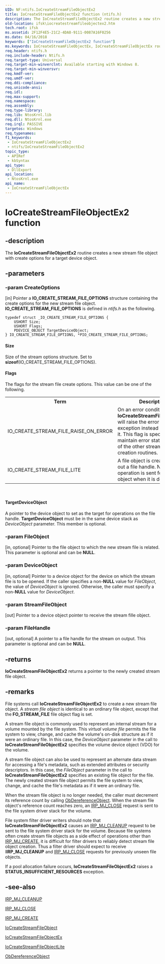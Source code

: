 ```yaml
---
UID: NF:ntifs.IoCreateStreamFileObjectEx2
title: IoCreateStreamFileObjectEx2 function (ntifs.h)
description: The IoCreateStreamFileObjectEx2 routine creates a new stream file object with create options for a target device object.
old-location: ifsk\iocreatestreamfileobjectex2.htm
tech.root: ifsk
ms.assetid: 2F12F4E5-21C2-4DA8-9111-0087A16F0256
ms.date: 04/16/2018
keywords: ["IoCreateStreamFileObjectEx2 function"]
ms.keywords: IoCreateStreamFileObjectEx, IoCreateStreamFileObjectEx routine [Installable File System Drivers], IoCreateStreamFileObjectEx2, ifsk.iocreatestreamfileobjectex2, ntifs/IoCreateStreamFileObjectEx
req.header: ntifs.h
req.include-header: Ntifs.h
req.target-type: Universal
req.target-min-winverclnt: Available starting with Windows 8.
req.target-min-winversvr: 
req.kmdf-ver: 
req.umdf-ver: 
req.ddi-compliance: 
req.unicode-ansi: 
req.idl: 
req.max-support: 
req.namespace: 
req.assembly: 
req.type-library: 
req.lib: NtosKrnl.lib
req.dll: NtosKrnl.exe
req.irql: PASSIVE
targetos: Windows
req.typenames: 
f1_keywords:
 - IoCreateStreamFileObjectEx2
 - ntifs/IoCreateStreamFileObjectEx2
topic_type:
 - APIRef
 - kbSyntax
api_type:
 - DllExport
api_location:
 - NtosKrnl.exe
api_name:
 - IoCreateStreamFileObjectEx
---
```


# IoCreateStreamFileObjectEx2 function


## -description

The <b>IoCreateStreamFileObjectEx2</b> routine creates a new stream file object with create options for a target device object.

## -parameters

### -param CreateOptions 

[in]
Pointer a <b>IO_CREATE_STREAM_FILE_OPTIONS</b> structure containing the create options for the new stream file object.  <b>IO_CREATE_STREAM_FILE_OPTIONS</b> is defined in <i>ntifs.h</i> as the following.

<pre class="syntax" xml:space="preserve"><code>typedef struct _IO_CREATE_STREAM_FILE_OPTIONS {
    USHORT Size;
    USHORT Flags;
    PDEVICE_OBJECT TargetDeviceObject;
} IO_CREATE_STREAM_FILE_OPTIONS, *PIO_CREATE_STREAM_FILE_OPTIONS;
</code></pre>




#### Size

Size of the stream options structure. Set to <b>sizeof</b>(IO_CREATE_STREAM_FILE_OPTIONS).



#### Flags

The flags for the stream file create options. This value can be one of the following.



<table>
<tr>
<th>Term</th>
<th>Description</th>
</tr>
<tr>
<td width="40%">
<a id="IO_CREATE_STREAM_FILE_RAISE_ON_ERROR"></a><a id="io_create_stream_file_raise_on_error"></a>IO_CREATE_STREAM_FILE_RAISE_ON_ERROR

</td>
<td width="60%">
On an error condition, <b>IoCreateStreamFileObjectEx2</b> will raise the error
        status as an exception instead of returning it.  This flag is specified to maintain error status behavior of the other stream file object creation routines.

</td>
</tr>
<tr>
<td width="40%">
<a id="IO_CREATE_STREAM_FILE_LITE"></a><a id="io_create_stream_file_lite"></a>IO_CREATE_STREAM_FILE_LITE

</td>
<td width="60%">
A file object is created with out a file handle. No close operation is sent for the file object when it is deleted.

</td>
</tr>
</table>
 



#### TargetDeviceObject

A pointer to the device object to set as the target for operations on the file
        handle.  <b>TargetDeviceObject</b> must be in the same device stack as <i>DeviceObject</i> parameter.  This
        member is optional.

### -param FileObject 

[in, optional]
Pointer to the file object to which the new stream file is related. This parameter is optional and can be <b>NULL</b>.

### -param DeviceObject 

[in, optional]
Pointer to a device object for the device on which the stream file is to be opened. If the caller specifies a non-<b>NULL</b> value for <i>FileObject</i>, the value of <i>DeviceObject</i> is ignored. Otherwise, the caller must specify a non-<b>NULL</b> value for <i>DeviceObject</i>.

### -param StreamFileObject 

[out]
Pointer to a device object pointer to receive the stream fille object.

### -param FileHandle 

[out, optional]
A pointer to a file handle for the stream on output. This parameter is optional and can be <b>NULL</b>.

## -returns

<b>IoCreateStreamFileObjectEx2</b> returns a pointer to the newly created stream file object.

## -remarks

File systems call <b>IoCreateStreamFileObjectEx2</b> to create a new stream file object. A <i>stream file object</i> is identical to an ordinary file object, except that the<b> FO_STREAM_FILE</b> file object flag is set.

A stream file object is commonly used to represent an internal stream for a volume mounted by the file system. This <i>virtual volume file</i> permits the file system to view, change, and cache the volume's on-disk structure as if it were an ordinary file. In this case, the <i>DeviceObject</i> parameter in the call to <b>IoCreateStreamFileObjectEx2</b> specifies the volume device object (VDO) for the volume.

A stream file object can also be used to represent an alternate data stream for accessing a file's metadata, such as extended attributes or security descriptors. In this case, the <i>FileObject</i> parameter in the call to <b>IoCreateStreamFileObjectEx2</b> specifies an existing file object for the file. The newly created stream file object permits the file system to view, change, and cache the file's metadata as if it were an ordinary file.

When the stream file object is no longer needed, the caller must decrement its reference count by calling <a href="https://docs.microsoft.com/windows-hardware/drivers/ddi/wdm/nf-wdm-obdereferenceobject">ObDereferenceObject</a>. When the stream file object's reference count reaches zero, an <a href="https://docs.microsoft.com/windows-hardware/drivers/kernel/irp-mj-close">IRP_MJ_CLOSE</a> request is sent to the file system driver stack for the volume.

File system filter driver writers should note that <b>IoCreateStreamFileObjectEx2</b> causes an <a href="https://docs.microsoft.com/windows-hardware/drivers/ifs/irp-mj-cleanup">IRP_MJ_CLEANUP</a> request to be sent to the file system driver stack for the volume. Because file systems often create stream file objects as a side effect of operations other than <a href="https://docs.microsoft.com/windows-hardware/drivers/ifs/irp-mj-create">IRP_MJ_CREATE</a>, it is difficult for filter drivers to reliably detect stream file object creation. Thus a filter driver should expect to receive I<b>IRP_MJ_CLEANUP</b> and <a href="https://docs.microsoft.com/windows-hardware/drivers/kernel/irp-mj-close">IRP_MJ_CLOSE</a> requests for previously unseen file objects.

If a pool allocation failure occurs, <b>IoCreateStreamFileObjectEx2</b> raises a <b>STATUS_INSUFFICIENT_RESOURCES</b> exception.

## -see-also

<a href="https://docs.microsoft.com/windows-hardware/drivers/ifs/irp-mj-cleanup">IRP_MJ_CLEANUP</a>



<a href="https://docs.microsoft.com/windows-hardware/drivers/kernel/irp-mj-close">IRP_MJ_CLOSE</a>



<a href="https://docs.microsoft.com/windows-hardware/drivers/ifs/irp-mj-create">IRP_MJ_CREATE</a>



<a href="https://docs.microsoft.com/windows-hardware/drivers/ddi/ntifs/nf-ntifs-iocreatestreamfileobject">IoCreateStreamFileObject</a>



<a href="https://docs.microsoft.com/windows-hardware/drivers/ddi/ntifs/nf-ntifs-iocreatestreamfileobjectex">IoCreateStreamFileObjectEx</a>



<a href="https://docs.microsoft.com/windows-hardware/drivers/ddi/ntifs/nf-ntifs-iocreatestreamfileobjectlite">IoCreateStreamFileObjectLite</a>



<a href="https://docs.microsoft.com/windows-hardware/drivers/ddi/wdm/nf-wdm-obdereferenceobject">ObDereferenceObject</a>

